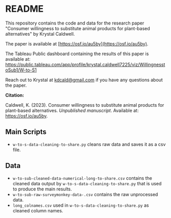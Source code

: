 # README

This repository contains the code and data for the research paper "Consumer willingness to substitute animal products for plant-based alternatives" by Krystal Caldwell.

The paper is available at [https://osf.io/au5by](https://osf.io/au5by).

The Tableau Public dashboard containing the results of this paper is available at: https://public.tableau.com/app/profile/krystal.caldwell7225/viz/WillingnesstoSub1/W-to-S1

Reach out to Krystal at kdcald@gmail.com if you have any questions about the paper.

**Citation:**

Caldwell, K. (2023). Consumer willingness to substitute animal products for plant-based alternatives. *Unpublished manuscript*. Available at: https://osf.io/au5by. 

## Main Scripts

* `w-to-s-data-cleaning-to-share.py` cleans raw data and saves it as a csv file.

## Data

* `w-to-sub-cleaned-data-numerical-long-to-share.csv` contains the cleaned data output by `w-to-s-data-cleaning-to-share.py` that is used to produce the main results.
* `w-to-sub-raw-surveymonkey-data-.csv` contains the raw unprocessed data.
* `long_colnames.csv` used in `w-to-s-data-cleaning-to-share.py` as cleaned column names.



